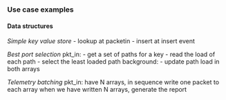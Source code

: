 ### Use case examples

#### Data structures

*Simple key value store*
	- lookup at packetin
	- insert at insert event

*Best port selection*
	pkt_in:
	- get a set of paths for a key
	- read the load of each path
	- select the least loaded path
	background: 
	- update path load in both arrays


*Telemetry batching*
	pkt_in: 
	have N arrays, in sequence
	write one packet to each array
	when we have written N arrays, generate the report
